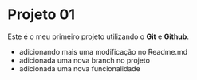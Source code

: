 # Projeto 01

Este é o meu primeiro projeto utilizando o **Git** e **Github**.

- adicionando mais uma modificação no Readme.md
- adicionada uma nova branch no projeto
- adicionada uma nova funcionalidade
